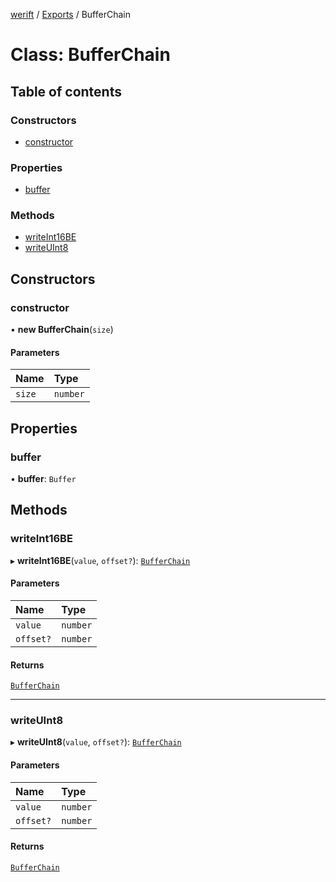 [werift](../README.md) / [Exports](../modules.md) / BufferChain

# Class: BufferChain

## Table of contents

### Constructors

- [constructor](BufferChain.md#constructor)

### Properties

- [buffer](BufferChain.md#buffer)

### Methods

- [writeInt16BE](BufferChain.md#writeint16be)
- [writeUInt8](BufferChain.md#writeuint8)

## Constructors

### constructor

• **new BufferChain**(`size`)

#### Parameters

| Name | Type |
| :------ | :------ |
| `size` | `number` |

## Properties

### buffer

• **buffer**: `Buffer`

## Methods

### writeInt16BE

▸ **writeInt16BE**(`value`, `offset?`): [`BufferChain`](BufferChain.md)

#### Parameters

| Name | Type |
| :------ | :------ |
| `value` | `number` |
| `offset?` | `number` |

#### Returns

[`BufferChain`](BufferChain.md)

___

### writeUInt8

▸ **writeUInt8**(`value`, `offset?`): [`BufferChain`](BufferChain.md)

#### Parameters

| Name | Type |
| :------ | :------ |
| `value` | `number` |
| `offset?` | `number` |

#### Returns

[`BufferChain`](BufferChain.md)
